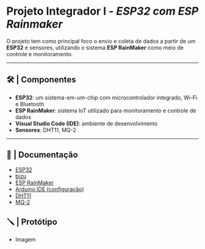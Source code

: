 # Projeto Integrador I - _ESP32 com ESP Rainmaker_

O projeto tem como principal foco o envio e coleta de dados a partir de um **ESP32** e sensores, utilizando o sistema **ESP RainMaker** como meio de controle e monitoramento.

---

## 🛠️ | Componentes

- **ESP32**: um sistema-em-um-chip com microcontrolador integrado, Wi-Fi e Bluetooth
- **ESP RainMaker**: sistema IoT utilizado para monitoramento e controle de dados
- **Visual Studio Code (IDE)**: ambiente de desenvolvimento
- **Sensores**: DHT11, MQ-2

---

## 📖 | Documentação

- [ESP32](ESP32.md)
- [bizu](bizu.md)
- [ESP RainMaker](ESPRainMaker.md)
- [Arduino IDE (configuração)](Arduino.md)
- [DHT11](DHT11.md)
- [MQ-2](MQ-2.md)

## 🪛 | Protótipo 

- Imagem
